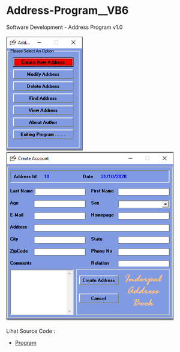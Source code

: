 # Address-Program__VB6
Software Development - Address Program v1.0 <br><br>
<img src="https://github.com/RizkyKhapidsyah/Address-Program__VB6/blob/main/result/001.PNG">
<img src="https://github.com/RizkyKhapidsyah/Address-Program__VB6/blob/main/result/002.PNG"><br><br>
Lihat Source Code : <br>
- <a href="https://github.com/RizkyKhapidsyah/Address-Program__VB6">Program</a>
